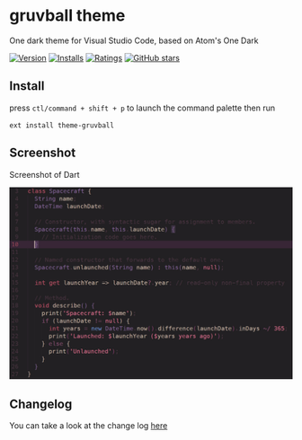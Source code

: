 # gruvball theme

One dark theme for Visual Studio Code, based on Atom's One Dark

[![Version](https://vsmarketplacebadge.apphb.com/version/mrwilford.theme-gruvball.svg)](https://marketplace.visualstudio.com/items?itemName=mrwilford.theme-gruvball) [![Installs](https://vsmarketplacebadge.apphb.com/installs/mrwilford.theme-gruvball.svg)](https://marketplace.visualstudio.com/items?itemName=mrwilford.theme-gruvball) [![Ratings](https://vsmarketplacebadge.apphb.com/rating/mrwilford.theme-gruvball.svg)](https://marketplace.visualstudio.com/items?itemName=mrwilford.theme-gruvball) [![GitHub stars](https://img.shields.io/github/stars/mrwilford/gruvball.svg?style=social&label=Star&maxAge=2592000)](https://github.com/mrwilford/gruvball)


## Install

press `ctl/command + shift + p` to launch the command palette then run
```
ext install theme-gruvball
```

## Screenshot
Screenshot of Dart

![Theme Screenshot](example-dart.jpg)


## Changelog
You can take a look at the change log [here](https://github.com/mrwilford/gruvball/blob/master/CHANGELOG.md)

[atom-grammer-url]: https://marketplace.visualstudio.com/items?itemName=ms-vscode.js-atom-grammar
